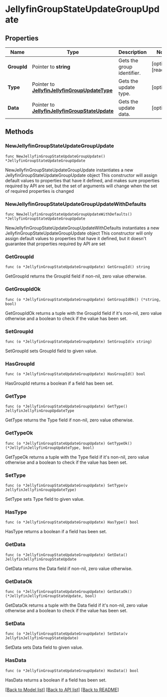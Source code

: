# JellyfinGroupStateUpdateGroupUpdate

## Properties

Name | Type | Description | Notes
------------ | ------------- | ------------- | -------------
**GroupId** | Pointer to **string** | Gets the group identifier. | [optional] [readonly] 
**Type** | Pointer to [**JellyfinJellyfinGroupUpdateType**](JellyfinGroupUpdateType.md) | Gets the update type. | [optional] 
**Data** | Pointer to [**JellyfinJellyfinGroupStateUpdate**](JellyfinGroupStateUpdate.md) | Gets the update data. | [optional] 

## Methods

### NewJellyfinGroupStateUpdateGroupUpdate

`func NewJellyfinGroupStateUpdateGroupUpdate() *JellyfinGroupStateUpdateGroupUpdate`

NewJellyfinGroupStateUpdateGroupUpdate instantiates a new JellyfinGroupStateUpdateGroupUpdate object
This constructor will assign default values to properties that have it defined,
and makes sure properties required by API are set, but the set of arguments
will change when the set of required properties is changed

### NewJellyfinGroupStateUpdateGroupUpdateWithDefaults

`func NewJellyfinGroupStateUpdateGroupUpdateWithDefaults() *JellyfinGroupStateUpdateGroupUpdate`

NewJellyfinGroupStateUpdateGroupUpdateWithDefaults instantiates a new JellyfinGroupStateUpdateGroupUpdate object
This constructor will only assign default values to properties that have it defined,
but it doesn't guarantee that properties required by API are set

### GetGroupId

`func (o *JellyfinGroupStateUpdateGroupUpdate) GetGroupId() string`

GetGroupId returns the GroupId field if non-nil, zero value otherwise.

### GetGroupIdOk

`func (o *JellyfinGroupStateUpdateGroupUpdate) GetGroupIdOk() (*string, bool)`

GetGroupIdOk returns a tuple with the GroupId field if it's non-nil, zero value otherwise
and a boolean to check if the value has been set.

### SetGroupId

`func (o *JellyfinGroupStateUpdateGroupUpdate) SetGroupId(v string)`

SetGroupId sets GroupId field to given value.

### HasGroupId

`func (o *JellyfinGroupStateUpdateGroupUpdate) HasGroupId() bool`

HasGroupId returns a boolean if a field has been set.

### GetType

`func (o *JellyfinGroupStateUpdateGroupUpdate) GetType() JellyfinJellyfinGroupUpdateType`

GetType returns the Type field if non-nil, zero value otherwise.

### GetTypeOk

`func (o *JellyfinGroupStateUpdateGroupUpdate) GetTypeOk() (*JellyfinJellyfinGroupUpdateType, bool)`

GetTypeOk returns a tuple with the Type field if it's non-nil, zero value otherwise
and a boolean to check if the value has been set.

### SetType

`func (o *JellyfinGroupStateUpdateGroupUpdate) SetType(v JellyfinJellyfinGroupUpdateType)`

SetType sets Type field to given value.

### HasType

`func (o *JellyfinGroupStateUpdateGroupUpdate) HasType() bool`

HasType returns a boolean if a field has been set.

### GetData

`func (o *JellyfinGroupStateUpdateGroupUpdate) GetData() JellyfinJellyfinGroupStateUpdate`

GetData returns the Data field if non-nil, zero value otherwise.

### GetDataOk

`func (o *JellyfinGroupStateUpdateGroupUpdate) GetDataOk() (*JellyfinJellyfinGroupStateUpdate, bool)`

GetDataOk returns a tuple with the Data field if it's non-nil, zero value otherwise
and a boolean to check if the value has been set.

### SetData

`func (o *JellyfinGroupStateUpdateGroupUpdate) SetData(v JellyfinJellyfinGroupStateUpdate)`

SetData sets Data field to given value.

### HasData

`func (o *JellyfinGroupStateUpdateGroupUpdate) HasData() bool`

HasData returns a boolean if a field has been set.


[[Back to Model list]](../README.md#documentation-for-models) [[Back to API list]](../README.md#documentation-for-api-endpoints) [[Back to README]](../README.md)


